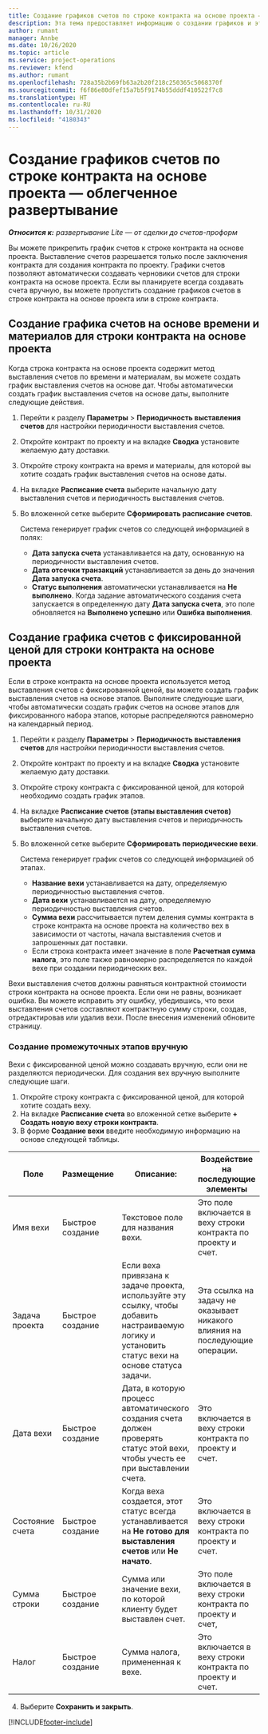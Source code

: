 ```yaml
---
title: Создание графиков счетов по строке контракта на основе проекта — облегченное развертывание
description: Эта тема предоставляет информацию о создании графиков и этапов выставления счетов.
author: rumant
manager: Annbe
ms.date: 10/26/2020
ms.topic: article
ms.service: project-operations
ms.reviewer: kfend
ms.author: rumant
ms.openlocfilehash: 728a35b2b69fb63a2b20f218c250365c5068370f
ms.sourcegitcommit: f6f86e80dfef15a7b5f9174b55dddf410522f7c8
ms.translationtype: HT
ms.contentlocale: ru-RU
ms.lasthandoff: 10/31/2020
ms.locfileid: "4180343"
---
```

# <a name="create-invoice-schedules-on-a-project-based-contract-line---lite"></a>Создание графиков счетов по строке контракта на основе проекта — облегченное развертывание

_**Относится к:** развертывание Lite — от сделки до счетов-проформ_

Вы можете прикрепить график счетов к строке контракта на основе проекта. Выставление счетов разрешается только после заключения контракта для создания контракта по проекту. Графики счетов позволяют автоматически создавать черновики счетов для строки контракта на основе проекта. Если вы планируете всегда создавать счета вручную, вы можете пропустить создание графиков счетов в строке контракта на основе проекта или в строке контракта.

## <a name="create-a-time-and-material-invoice-schedule-for-a-project-based-contract-line"></a>Создание графика счетов на основе времени и материалов для строки контракта на основе проекта

Когда строка контракта на основе проекта содержит метод выставления счетов по времени и материалам, вы можете создать график выставления счетов на основе дат. Чтобы автоматически создать график выставления счетов на основе даты, выполните следующие действия.

1. Перейти к разделу **Параметры** > **Периодичность выставления счетов** для настройки периодичности выставления счетов.
2. Откройте контракт по проекту и на вкладке **Сводка** установите желаемую дату доставки.
3. Откройте строку контракта на время и материалы, для которой вы хотите создать график выставления счетов на основе даты. 
4. На вкладке **Расписание счета** выберите начальную дату выставления счетов и периодичность выставления счетов. 
5. Во вложенной сетке выберите **Сформировать расписание счетов**.

    Система генерирует график счетов со следующей информацией в полях:

    - **Дата запуска счета** устанавливается на дату, основанную на периодичности выставления счетов.
    - **Дата отсечки транзакций** устанавливается за день до значения **Дата запуска счета**.
    - **Статус выполнения** автоматически устанавливается на **Не выполнено**. Когда задание автоматического создания счета запускается в определенную дату **Дата запуска счета**, это поле обновляется на **Выполнено успешно** или **Ошибка выполнения**.

## <a name="create-a-fixed-price-invoice-schedule-for-a-project-based-contract-line"></a>Создание графика счетов с фиксированной ценой для строки контракта на основе проекта

Если в строке контракта на основе проекта используется метод выставления счетов с фиксированной ценой, вы можете создать график выставления счетов на основе этапов. Выполните следующие шаги, чтобы автоматически создать график счетов на основе этапов для фиксированного набора этапов, которые распределяются равномерно на календарный период.

1. Перейти к разделу **Параметры** > **Периодичность выставления счетов** для настройки периодичности выставления счетов.
2. Откройте контракт по проекту и на вкладке **Сводка** установите желаемую дату доставки.
3. Откройте строку контракта с фиксированной ценой, для которой необходимо создать график этапов. 
4. На вкладке **Расписание счетов (этапы выставления счетов)** выберите начальную дату выставления счетов и периодичность выставления счетов. 
5. Во вложенной сетке выберите **Сформировать периодические вехи**.

    Система генерирует график счетов со следующей информацией об этапах.

    - **Название вехи** устанавливается на дату, определяемую периодичностью выставления счетов.
    - **Дата вехи** устанавливается на дату, определяемую периодичностью выставления счетов.
    - **Сумма вехи** рассчитывается путем деления суммы контракта в строке контракта на основе проекта на количество вех в зависимости от частоты, начала выставления счетов и запрошенных дат поставки.
    - Если строка контракта имеет значение в поле **Расчетная сумма налога**, это поле также равномерно распределяется по каждой вехе при создании периодических вех.

Вехи выставления счетов должны равняться контрактной стоимости строки контракта на основе проекта. Если они не равны, возникает ошибка. Вы можете исправить эту ошибку, убедившись, что вехи выставления счетов составляют контрактную сумму строки, создав, отредактировав или удалив вехи. После внесения изменений обновите страницу.

### <a name="manually-create-milestones"></a>Создание промежуточных этапов вручную

Вехи с фиксированной ценой можно создавать вручную, если они не разделяются периодически. Для создания вех вручную выполните следующие шаги.

1. Откройте строку контракта с фиксированной ценой, для которой хотите создать веху. 
2. На вкладке **Расписание счета** во вложенной сетке выберите **+ Создать новую веху строки контракта**.
3. В форме **Создание вехи** введите необходимую информацию на основе следующей таблицы. 

| Поле | Размещение | Описание: | Воздействие на последующие элементы |
| --- | --- | --- | --- |
| Имя вехи | Быстрое создание | Текстовое поле для названия вехи. | Это поле включается в веху строки контракта по проекту и счет. |
| Задача проекта | Быстрое создание | Если веха привязана к задаче проекта, используйте эту ссылку, чтобы добавить настраиваемую логику и установить статус вехи на основе статуса задачи. | Эта ссылка на задачу не оказывает никакого влияния на последующие операции. |
| Дата вехи | Быстрое создание | Дата, в которую процесс автоматического создания счета должен проверять статус этой вехи, чтобы учесть ее при выставлении счета. | Это включается в веху строки контракта по проекту и счет. |
| Состояние счета | Быстрое создание | Когда веха создается, этот статус всегда устанавливается на **Не готово для выставления счетов** или **Не начато**. | Это включается в веху строки контракта по проекту и счет. |
| Сумма строки | Быстрое создание | Сумма или значение вехи, по которой клиенту будет выставлен счет. | Это поле включается в веху строки контракта по проекту и счет, |
| Налог | Быстрое создание | Сумма налога, примененная к вехе. | Это включается в веху строки контракта по проекту и счет. |

4. Выберите **Сохранить и закрыть**.


[!INCLUDE[footer-include](../../includes/footer-banner.md)]